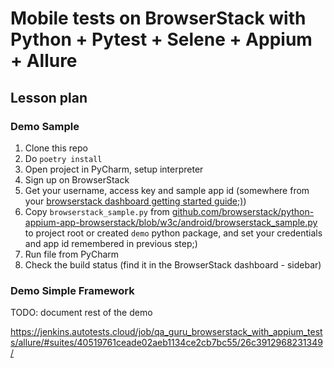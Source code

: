 # Mobile tests on BrowserStack with Python + Pytest + Selene + Appium + Allure

## Lesson plan

### Demo Sample

1. Clone this repo
2. Do `poetry install`
3. Open project in PyCharm, setup interpreter
4. Sign up on BrowserStack
5. Get your username, access key and sample app id
   (somewhere from your [browserstack dashboard getting started guide;)](https://app-automate.browserstack.com/dashboard/v2/quick-start/get-started#introduction))
6. Copy `browserstack_sample.py` from [github.com/browserstack/python-appium-app-browserstack/blob/w3c/android/browserstack_sample.py](https://github.com/browserstack/python-appium-app-browserstack/blob/w3c/android/browserstack_sample.py]) to project root or created `demo` python package, and set your credentials and app id remembered in previous step;)
7. Run file from PyCharm
8. Check the build status (find it in the BrowserStack dashboard - sidebar)

### Demo Simple Framework

TODO: document rest of the demo

https://jenkins.autotests.cloud/job/qa_guru_browserstack_with_appium_tests/allure/#suites/40519761ceade02aeb1134ce2cb7bc55/26c3912968231349/
